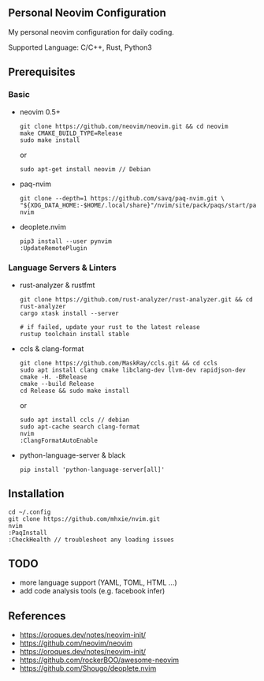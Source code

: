 ## Personal Neovim Configuration

My personal neovim configuration for daily coding.

Supported Language: C/C++, Rust, Python3

## Prerequisites

### Basic

* neovim 0.5+

      git clone https://github.com/neovim/neovim.git && cd neovim
      make CMAKE_BUILD_TYPE=Release
      sudo make install

  or

      sudo apt-get install neovim // Debian

* paq-nvim

      git clone --depth=1 https://github.com/savq/paq-nvim.git \
      "${XDG_DATA_HOME:-$HOME/.local/share}"/nvim/site/pack/paqs/start/paq-nvim

* deoplete.nvim

      pip3 install --user pynvim
      :UpdateRemotePlugin

### Language Servers & Linters

* rust-analyzer & rustfmt

      git clone https://github.com/rust-analyzer/rust-analyzer.git && cd rust-analyzer
      cargo xtask install --server

      # if failed, update your rust to the latest release
      rustup toolchain install stable

* ccls & clang-format

      git clone https://github.com/MaskRay/ccls.git && cd ccls
      sudo apt install clang cmake libclang-dev llvm-dev rapidjson-dev
      cmake -H. -BRelease
      cmake --build Release
      cd Release && sudo make install

  or

      sudo apt install ccls // debian
      sudo apt-cache search clang-format
      nvim
      :ClangFormatAutoEnable

* python-language-server & black

      pip install 'python-language-server[all]'


## Installation

    cd ~/.config
    git clone https://github.com/mhxie/nvim.git
    nvim
    :PaqInstall
    :CheckHealth // troubleshoot any loading issues

## TODO

* more language support (YAML, TOML, HTML ...)
* add code analysis tools (e.g. facebook infer)

## References

* https://oroques.dev/notes/neovim-init/
* https://github.com/neovim/neovim
* https://oroques.dev/notes/neovim-init/
* https://github.com/rockerBOO/awesome-neovim
* https://github.com/Shougo/deoplete.nvim
